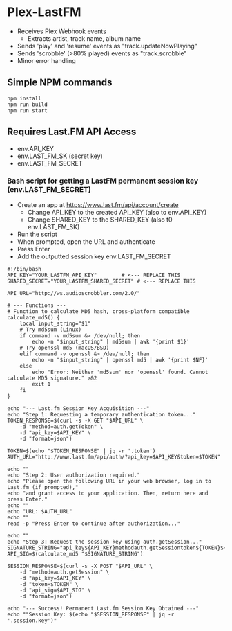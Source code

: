 # Plex-LastFM
- Receives Plex Webhook events
  - Extracts artist, track name, album name
- Sends 'play' and 'resume' events as "track.updateNowPlaying"
- Sends 'scrobble' (>80% played) events as "track.scrobble"
- Minor error handling

## Simple NPM commands
```
npm install
npm run build
npm run start
```

## Requires Last.FM API Access
- env.API_KEY
- env.LAST_FM_SK (secret key)
- env.LAST_FM_SECRET

### Bash script for getting a LastFM permanent session key (env.LAST_FM_SECRET)
- Create an app at https://www.last.fm/api/account/create
  - Change API_KEY to the created API_KEY (also to env.API_KEY)
  - Change SHARED_KEY to the SHARED_KEY (also t0 env.LAST_FM_SK)
- Run the script
- When prompted, open the URL and authenticate
- Press Enter
- Add the outputted session key env.LAST_FM_SECRET

```
#!/bin/bash
API_KEY="YOUR_LASTFM_API_KEY"        # <--- REPLACE THIS
SHARED_SECRET="YOUR_LASTFM_SHARED_SECRET" # <--- REPLACE THIS

API_URL="http://ws.audioscrobbler.com/2.0/"

# --- Functions ---
# Function to calculate MD5 hash, cross-platform compatible
calculate_md5() {
    local input_string="$1"
    # Try md5sum (Linux)
    if command -v md5sum &> /dev/null; then
        echo -n "$input_string" | md5sum | awk '{print $1}'
    # Try openssl md5 (macOS/BSD)
    elif command -v openssl &> /dev/null; then
        echo -n "$input_string" | openssl md5 | awk '{print $NF}'
    else
        echo "Error: Neither 'md5sum' nor 'openssl' found. Cannot calculate MD5 signature." >&2
        exit 1
    fi
}

echo "--- Last.fm Session Key Acquisition ---"
echo "Step 1: Requesting a temporary authentication token..."
TOKEN_RESPONSE=$(curl -s -X GET "$API_URL" \
    -d "method=auth.getToken" \
    -d "api_key=$API_KEY" \
    -d "format=json")

TOKEN=$(echo "$TOKEN_RESPONSE" | jq -r '.token') 
AUTH_URL="http://www.last.fm/api/auth/?api_key=$API_KEY&token=$TOKEN"

echo ""
echo "Step 2: User authorization required."
echo "Please open the following URL in your web browser, log in to Last.fm (if prompted),"
echo "and grant access to your application. Then, return here and press Enter."
echo ""
echo "URL: $AUTH_URL"
echo ""
read -p "Press Enter to continue after authorization..."

echo ""
echo "Step 3: Request the session key using auth.getSession..."
SIGNATURE_STRING="api_key${API_KEY}methodauth.getSessiontoken${TOKEN}${SHARED_SECRET}"
API_SIG=$(calculate_md5 "$SIGNATURE_STRING")

SESSION_RESPONSE=$(curl -s -X POST "$API_URL" \
    -d "method=auth.getSession" \
    -d "api_key=$API_KEY" \
    -d "token=$TOKEN" \
    -d "api_sig=$API_SIG" \
    -d "format=json")

echo "--- Success! Permanent Last.fm Session Key Obtained ---"
echo ""Session Key: $(echo "$SESSION_RESPONSE" | jq -r '.session.key')"
```
